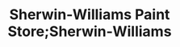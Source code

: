 ---
title: "Sherwin-Williams Paint Store;Sherwin-Williams"
url: /wheeling/sherwin-williams-paint-store-sherwin-williams/
shop: Farben
---